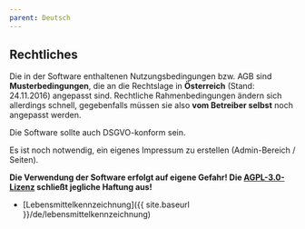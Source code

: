 ```yaml
---
parent: Deutsch
---
```

## Rechtliches

Die in der Software enthaltenen Nutzungsbedingungen bzw. AGB sind **Musterbedingungen**, die an die Rechtslage in **Österreich** (Stand: 24.11.2016) angepasst sind. Rechtliche Rahmenbedingungen ändern sich allerdings schnell, gegebenfalls müssen sie also **vom Betreiber selbst** noch angepasst werden.

Die Software sollte auch DSGVO-konform sein.

Es ist noch notwendig, ein eigenes Impressum zu erstellen (Admin-Bereich / Seiten).

**Die Verwendung der Software erfolgt auf eigene Gefahr! Die [AGPL-3.0-Lizenz]({{site.repo_url}}/blob/develop/LICENSE) schließt jegliche Haftung aus!**

* [Lebensmittelkennzeichnung]({{ site.baseurl }}/de/lebensmittelkennzeichnung)